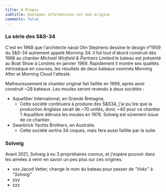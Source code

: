 ```yaml
---
title: A Propos
subtitle: Quelques informations sur mon origine
comments: false
---
```


### La série des S&S-34
C'est en 1968 que l'architecte naval Olin Stephens dessine le design n°1959 du S&S-34 autrement appelé Morning-34. Il fut tout d'abord construit dès 1968 au chantier _Michaël Winfield & Partners Limited_ le bateau est présenté au Boat Show à Londres en janvier 1969. Rapidement il montre ses qualités intrinsèque en courses,  les résultats de deux bateaux nommés Morning After et Morning Cloud l'atteste.

Malheureusement le chantier original fait faillite en 1969, après avoir construit ~28 bateaux. Les moules seront revendu à deux sociétés :

 * Aquafiber International, en Grande Bretagne,
   - Cette société continuera à produire des S&S34, j'ai pu lire que la production Anglaise serait de ~70 unités, donc ~40 pour ce chantier ? Aquafibre détruira les moules en 1976. Solveig est sûrement issue de ce chantier.
 * Swarbrick Yachts Brothers, en Australie.
   - Cette société sortira 34 coques, mais fera aussi faillite par la suite.

### Solveig

Avant 2021, Solveig à eu 3 propriétaires connus, et j'espère pouvoir dans les années à venir en savoir un peu plus sur ces origines.
 * xxx Jacod Vetter, change le nom du bateau pour passer de _"Voks"_ à _"Solveig"_
 * yyy
 * zzz